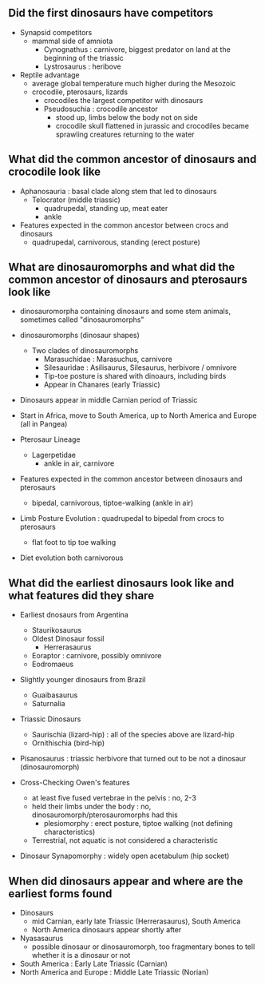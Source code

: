 ## Did the first dinosaurs have competitors 
* Synapsid competitors
  * mammal side of amniota
    * Cynognathus : carnivore, biggest predator on land at the beginning of the triassic
    * Lystrosaurus : heribove
* Reptile advantage
  * average global temperature much higher during the Mesozoic
  * crocodile, pterosaurs, lizards
    * crocodiles the largest competitor with dinosaurs
    * Pseudosuchia : crocodile ancestor
      * stood up, limbs below the body not on side
      * crocodile skull flattened in jurassic and crocodiles became sprawling creatures returning to the water

## What did the common ancestor of dinosaurs and crocodile look like 
* Aphanosauria : basal clade along stem that led to dinosaurs
  * Telocrator (middle triassic)
    * quadrupedal, standing up, meat eater
    * ankle
* Features expected in the common ancestor between crocs and dinosaurs
  * quadrupedal, carnivorous, standing (erect posture)

## What are dinosauromorphs and what did the common ancestor of dinosaurs and pterosaurs look like
* dinosauromorpha containing dinosaurs and some stem animals, sometimes called "dinosauromorphs"
* dinosauromorphs (dinosaur shapes)
  * Two clades of dinosauromorphs
    * Marasuchidae : Marasuchus, carnivore
    * Silesauridae : Asilisaurus, Silesaurus, herbivore / omnivore
    * Tip-toe posture is shared with dinoaurs, including birds
    * Appear in Chanares (early Triassic)
* Dinosaurs appear in middle Carnian period of Triassic

* Start in Africa, move to South America, up to North America and Europe (all in Pangea)

* Pterosaur Lineage
  * Lagerpetidae
    * ankle in air, carnivore
* Features expected in the common ancestor between dinosaurs and pterosaurs
  * bipedal, carnivorous, tiptoe-walking (ankle in air)
* Limb Posture Evolution : quadrupedal to bipedal from crocs to pterosaurs
  * flat foot to tip toe walking
* Diet evolution both carnivorous

## What did the earliest dinosaurs look like and what features did they share
* Earliest dnosaurs from Argentina
  * Staurikosaurus
  * Oldest Dinosaur fossil
    * Herrerasaurus
  * Eoraptor : carnivore, possibly omnivore
  * Eodromaeus
* Slightly younger dinosaurs from Brazil
  * Guaibasaurus
  * Saturnalia
* Triassic Dinosaurs
  * Saurischia (lizard-hip) : all of the species above are lizard-hip
  * Ornithischia (bird-hip)
* Pisanosaurus : triassic herbivore that turned out to be not a dinosaur (dinosauromorph)

* Cross-Checking Owen's features
  * at least five fused vertebrae in the pelvis : no, 2-3
  * held their limbs under the body : no, dinosauromorph/pterosauromorphs had this
    * plesiomorphy : erect posture, tiptoe walking (not defining characteristics)
  * Terrestrial, not aquatic is not considered a characteristic
* Dinosaur Synapomorphy : widely open acetabulum (hip socket)
  
## When did dinosaurs appear and where are the earliest forms found
* Dinosaurs
  * mid Carnian, early late Triassic (Herrerasaurus), South America
  * North America dinosaurs appear shortly after
* Nyasasaurus
  * possible dinosaur or dinosauromorph, too fragmentary bones to tell whether it is a dinosaur or not
* South America : Early Late Triassic (Carnian)
* North America and Europe : Middle Late Triassic (Norian)

